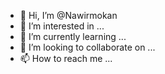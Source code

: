 - 👋 Hi, I’m @Nawirmokan
- 👀 I’m interested in ...
- 🌱 I’m currently learning ...
- 💞️ I’m looking to collaborate on ...
- 📫 How to reach me ...

<!---
Nawirmokan/Nawirmokan is a ✨ special ✨ repository because its `README.md` (this file) appears on your GitHub profile.
You can click the Preview link to take a look at your changes.
--->
